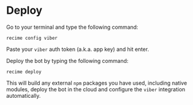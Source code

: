 # Deploy

Go to your terminal and type the following command:

```
recime config viber

```

Paste your `viber` auth token (a.k.a. app key) and hit enter.

Deploy the bot by typing the following command:

```
recime deploy

```

This will build any external `npm` packages you have used, including native modules, deploy the bot in the cloud and configure the `viber` integration automatically.




